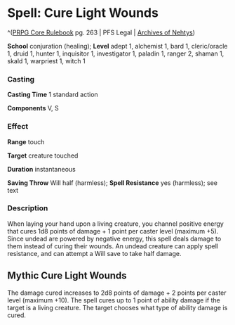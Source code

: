 # Spell: Cure Light Wounds

^([PRPG Core Rulebook][ss-cure-light-wounds] pg. 263 | PFS Legal | [Archives of Nehtys][sn-cure-light-wounds])

**School** conjuration (healing); **Level** adept 1, alchemist 1, bard 1, cleric/oracle 1, druid 1, hunter 1, inquisitor 1, investigator 1, paladin 1, ranger 2, shaman 1, skald 1, warpriest 1, witch 1

### Casting

**Casting Time** 1 standard action  

**Components** V, S

### Effect

**Range** touch  

**Target** creature touched  

**Duration** instantaneous  

**Saving Throw** Will half (harmless); **Spell Resistance** yes (harmless); see text

### Description

When laying your hand upon a living creature, you channel positive energy that cures 1d8 points of damage + 1 point per caster level (maximum +5). Since undead are powered by negative energy, this spell deals damage to them instead of curing their wounds. An undead creature can apply spell resistance, and can attempt a Will save to take half damage.

## Mythic Cure Light Wounds

The damage cured increases to 2d8 points of damage + 2 points per caster level (maximum +10). The spell cures up to 1 point of ability damage if the target is a living creature. The target chooses what type of ability damage is cured.

[ss-cure-light-wounds]: http://paizo.com/pathfinderRPG/v57
[sn-cure-light-wounds]: http://www.archivesofnethys.com/SpellDisplay.aspx?ItemName=Cure%20Light%20Wounds